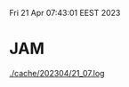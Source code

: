 Fri 21 Apr 07:43:01 EEST 2023
# JAM
<a href='./cache/202304/21_07.log'>./cache/202304/21_07.log</a>
